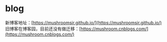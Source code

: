 # blog
新博客地址：[https://mushroomsir.github.io/](https://mushroomsir.github.io/)  
旧博客在博客园，目前还没有做迁移：[https://mushroom.cnblogs.com/](https://mushroom.cnblogs.com/)